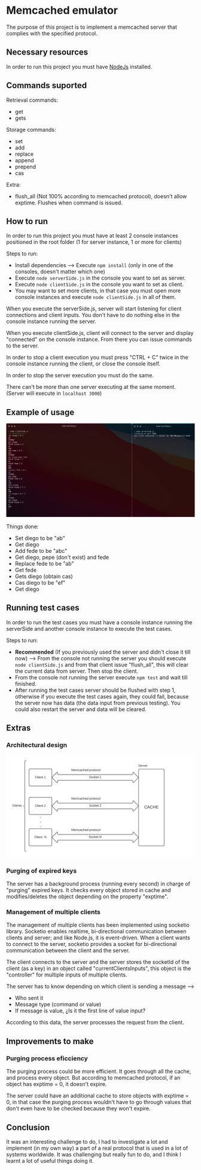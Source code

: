 # Memcached emulator

The purpose of this project is to implement a memcached server that complies with the specified protocol.

## Necessary resources

In order to run this project you must have [NodeJs](https://nodejs.org/es/download/) installed.

## Commands suported

Retrieval commands:
* get
* gets

Storage commands:
* set
* add
* replace
* append
* prepend
* cas

Extra:

* flush_all (Not 100% according to memcached protocol), doesn't allow exptime. Flushes when command is issued.

## How to run

In order to run this project you must have at least 2 console instances positioned in the root folder (1 for server instance, 1 or more for clients)

Steps to run:

* Install dependencies --> Execute `npm install` (only in one of the consoles, doesn't matter which one)
* Execute `node serverSide.js` in the console you want to set as server.
* Execute `node clientSide.js` in the console you want to set as client.
* You may want to set more clients, in that case you must open more console instances and execute `node clientSide.js` in all of them.

When you execute the serverSide.js, server will start listening for client connections and client inputs. You don't have to do nothing else in the console instance running the server.

When you execute clientSide.js, client will connect to the server and display "connected" on the console instance. From there you can issue commands to the server.

In order to stop a client execution you must press "CTRL + C" twice in the console instance running the client, or close the console itself.

In order to stop the server execution you must do the same.

There can't be more than one server executing at the same moment.
(Server will execute in `localhost 3000`)

## Example of usage

![This is a alt text.](/Src/Images/Example.png "This is a example image.")

Things done:

* Set diego to be "ab"
* Get diego
* Add fede to be "abc"
* Get diego, pepe (don't exist) and fede
* Replace fede to be "ab"
* Get fede
* Gets diego (obtain cas)
* Cas diego to be "ef"
* Get diego

## Running test cases

In order to run the test cases you must have a console instance running the serverSide and another console instance to execute the test cases.

Steps to run:

* **Recommended** (If you previously used the server and didn't close it till now) --> From the console not running the server you should execute `node clientSide.js` and from that client issue "flush_all", this will clear the current data from server. Then stop the client.
* From the console not running the server execute `npm test` and wait till finished.
* After running the test cases server should be flushed with step 1, otherwise if you execute the test cases again, they could fail, because the server now has data (the data input from previous testing). You could also restart the server and data will be cleared.

## Extras

### Architectural design

![This is a alt text.](/Src/Images/Diagram.png "This is a diagram image.")

### Purging of expired keys

The server has a background process (running every second) in charge of "purging" expired keys. 
It checks every object stored in cache and modifies/deletes the object depending on the property "exptime".

### Management of multiple clients

The management of multiple clients has been implemented using socketio library.
Socketio enables realtime, bi-directional communication between clients and server; and like Node.js, it is event-driven.
When a client wants to connect to the server, socketio provides a socket for bi-directional communication between the client and the server. 

The client connects to the server and the server stores the socketId of the client (as a key) in an object called "currentClientsInputs", this object is the "controller" for multiple inputs of multiple clients.

The server has to know depending on which client is sending a message --> 

* Who sent it
* Message type (command or value)
* If message is value, ¿Is it the first line of value input?

According to this data, the server processes the request from the client.

## Improvements to make

### Purging process eficciency

The purging process could be more efficient. It goes through all the cache, and process every object.
But according to memcached protocol, if an object has exptime = 0, it doesn't expire.

The server could have an additional cache to store objects with exptime = 0, in that case the purging process wouldn't have to go through values that don't even have to be checked because they won't expire.

## Conclusion

It was an interesting challenge to do, I had to investigate a lot and implement (in my own way) a part of a real protocol that is used in a lot of systems worldwide.
It was challenging but really fun to do, and I think I learnt a lot of useful things doing it.

